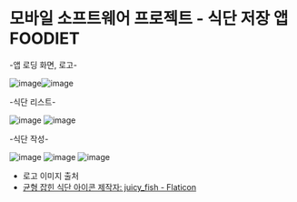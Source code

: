 # 모바일 소프트웨어 프로젝트 - 식단 저장 앱 FOODIET

 -앱 로딩 화면, 로고-



![image](https://user-images.githubusercontent.com/97275129/207324604-eda22f80-98b9-4542-ade1-e49f815f1f36.png)![image](https://user-images.githubusercontent.com/97275129/207324337-62b3c2de-6327-46ff-b8f2-46d3307631a8.png) 




-식단 리스트-    
       
       
       
![image](https://user-images.githubusercontent.com/97275129/207325370-1ea26018-0d7d-4df1-a4cb-978a8bc6edfb.png)
![image](https://user-images.githubusercontent.com/97275129/207325398-da915e4f-17e2-4de0-b931-b4f003bf7110.png)




-식단 작성-


![image](https://user-images.githubusercontent.com/97275129/207327021-f5bb3668-65e5-4092-93e8-7fe2d26e657b.png)
![image](https://user-images.githubusercontent.com/97275129/207326959-c975a14e-57b0-40e4-994b-b9e34c184b25.png)
![image](https://user-images.githubusercontent.com/97275129/207326979-02e828bd-c8a8-433c-96be-088d1679bd7f.png)




* 로고 이미지 출처 
 * <a href="https://www.flaticon.com/kr/free-icons/-" title="균형 잡힌 식단 아이콘">균형 잡힌 식단 아이콘  제작자: juicy_fish - Flaticon</a>
